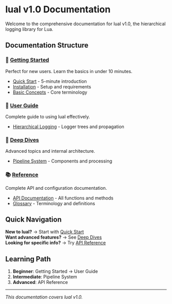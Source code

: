 # lual v1.0 Documentation

Welcome to the comprehensive documentation for lual v1.0, the hierarchical logging library for Lua.

## Documentation Structure

### 🚀 **[Getting Started](getting-started/)**

Perfect for new users. Learn the basics in under 10 minutes.

- [Quick Start](getting-started/quick-start.md) - 5-minute introduction
- [Installation](getting-started/installation.md) - Setup and requirements  
- [Basic Concepts](getting-started/basic-concepts.md) - Core terminology

### 📖 **[User Guide](guide/)**

Complete guide to using lual effectively.

- [Hierarchical Logging](guide/hierarchical-logging.md) - Logger trees and propagation

### 🔬 **[Deep Dives](deep-dives/)**

Advanced topics and internal architecture.

- [Pipeline System](deep-dives/pipeline-system.md) - Components and processing

### 📚 **[Reference](reference/)**

Complete API and configuration documentation.

- [API Documentation](reference/api.md) - All functions and methods
- [Glossary](reference/glossary.md) - Terminology and definitions

## Quick Navigation

**New to lual?** → Start with [Quick Start](getting-started/quick-start.md)  
**Want advanced features?** → See [Deep Dives](deep-dives/)  
**Looking for specific info?** → Try [API Reference](reference/api.md)

## Learning Path

1. **Beginner**: Getting Started → User Guide
2. **Intermediate**: Pipeline System  
3. **Advanced**: API Reference

---

*This documentation covers lual v1.0.*